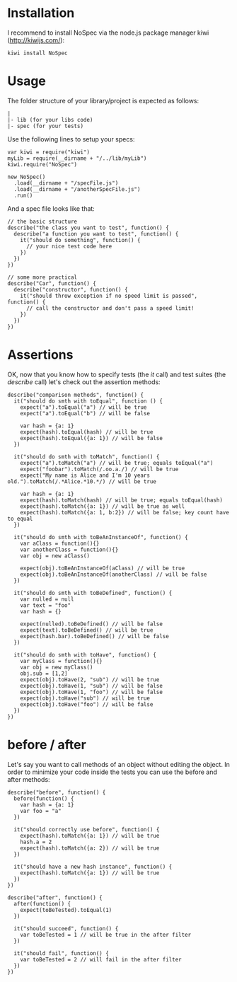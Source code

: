 # Installation #

I recommend to install NoSpec via the node.js package manager kiwi (http://kiwijs.com/):

    kiwi install NoSpec

# Usage #

The folder structure of your library/project is expected as follows:

    |  
    |- lib (for your libs code)  
    |- spec (for your tests)

Use the following lines to setup your specs:

    var kiwi = require("kiwi")
    myLib = require(__dirname + "/../lib/myLib")
    kiwi.require("NoSpec")

    new NoSpec()
      .load(__dirname + "/specFile.js")
      .load(__dirname + "/anotherSpecFile.js")
      .run()

And a spec file looks like that:
    
    // the basic structure
    describe("the class you want to test", function() {
      describe("a function you want to test", function() {
        it("should do something", function() {
          // your nice test code here
        })
      })
    })
    
    // some more practical
    describe("Car", function() {
      describe("constructor", function() {
        it("should throw exception if no speed limit is passed", function() {
          // call the constructor and don't pass a speed limit!
        })
      })
    })
    
# Assertions #

OK, now that you know how to specify tests (the _it_ call) and test suites (the _describe_ call) let's check out the assertion methods:

    describe("comparison methods", function() {
      it("should do smth with toEqual", function () {
        expect("a").toEqual("a") // will be true
        expect("a").toEqual("b") // will be false

        var hash = {a: 1}
        expect(hash).toEqual(hash) // will be true
        expect(hash).toEqual({a: 1}) // will be false
      })

      it("should do smth with toMatch", function() {
        expect("a").toMatch("a") // will be true; equals toEqual("a")
        expect("foobar").toMatch(/.oo.a./) // will be true
        expect("My name is Alice and I'm 10 years old.").toMatch(/.*Alice.*10.*/) // will be true

        var hash = {a: 1}
        expect(hash).toMatch(hash) // will be true; equals toEqual(hash)
        expect(hash).toMatch({a: 1}) // will be true as well
        expect(hash).toMatch({a: 1, b:2}) // will be false; key count have to equal
      })

      it("should do smth with toBeAnInstanceOf", function() {
        var aClass = function(){}
        var anotherClass = function(){}
        var obj = new aClass()

        expect(obj).toBeAnInstanceOf(aClass) // will be true
        expect(obj).toBeAnInstanceOf(anotherClass) // will be false
      })

      it("should do smth with toBeDefined", function() {
        var nulled = null
        var text = "foo"
        var hash = {}

        expect(nulled).toBeDefined() // will be false
        expect(text).toBeDefined() // will be true
        expect(hash.bar).toBeDefined() // will be false
      })

      it("should do smth with toHave", function() {
        var myClass = function(){}
        var obj = new myClass()
        obj.sub = [1,2]
        expect(obj).toHave(2, "sub") // will be true
        expect(obj).toHave(1, "sub") // will be false
        expect(obj).toHave(1, "foo") // will be false
        expect(obj).toHave("sub") // will be true
        expect(obj).toHave("foo") // will be false
      })
    })

# before / after
Let's say you want to call methods of an object without editing the object. In order to minimize your code inside the tests you can use the before and after methods:

    describe("before", function() {
      before(function() {
        var hash = {a: 1}
        var foo = "a"
      })

      it("should correctly use before", function() {
        expect(hash).toMatch({a: 1}) // will be true
        hash.a = 2
        expect(hash).toMatch({a: 2}) // will be true
      })

      it("should have a new hash instance", function() {
        expect(hash).toMatch({a: 1}) // will be true
      })
    })

    describe("after", function() {
      after(function() {
        expect(toBeTested).toEqual(1)
      })

      it("should succeed", function() {
        var toBeTested = 1 // will be true in the after filter
      })

      it("should fail", function() {
        var toBeTested = 2 // will fail in the after filter
      })
    })